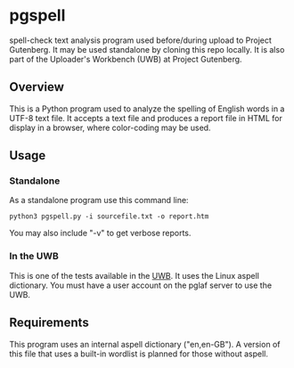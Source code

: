 # pgspell
spell-check text analysis program used before/during upload to Project Gutenberg.
It may be used standalone by cloning this repo locally. It is also
part of the Uploader's Workbench (UWB) at Project Gutenberg.

## Overview

This is a Python program used to analyze the spelling of English words
in a UTF-8 text file. It accepts a text file and produces a report file
in HTML for display in a browser, where color-coding may be used.

## Usage

### Standalone

As a standalone program use this command line:

    python3 pgspell.py -i sourcefile.txt -o report.htm

You may also include "-v" to get verbose reports.

### In the UWB

This is one of the tests available in the
[UWB](https://uwb.pglaf.org).
It uses the Linux aspell dictionary.
You must have a user account on the pglaf server to use the UWB.

## Requirements

This program uses an internal aspell dictionary ("en,en-GB"). A version of this file
that uses a built-in wordlist is planned for those without aspell.


